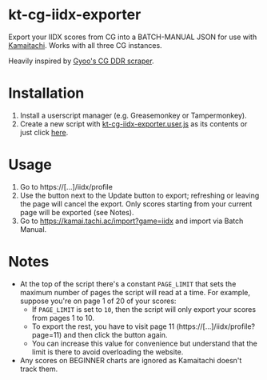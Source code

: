 # kt-cg-iidx-exporter

Export your IIDX scores from CG into a BATCH-MANUAL JSON for use with [Kamaitachi](https://kamai.tachi.ac/). Works with all three CG instances.

Heavily inspired by [Gyoo's CG DDR scraper](https://gist.github.com/Gyoo/b8be5590bc96c4a6f141ea63ff32fcc7).

# Installation

1. Install a userscript manager (e.g. Greasemonkey or Tampermonkey).
2. Create a new script with [kt-cg-iidx-exporter.user.js](https://github.com/tranq88/kt-cg-iidx-exporter/blob/main/kt-cg-iidx-exporter.user.js) as its contents or just click [here](https://github.com/tranq88/kt-cg-iidx-exporter/raw/refs/heads/main/kt-cg-iidx-exporter.user.js).

# Usage

1. Go to https://[...]/iidx/profile
2. Use the button next to the Update button to export; refreshing or leaving the page will cancel the export. Only scores starting from your current page will be exported (see Notes).
3. Go to https://kamai.tachi.ac/import?game=iidx and import via Batch Manual.

# Notes

- At the top of the script there's a constant `PAGE_LIMIT` that sets the maximum number of pages the script will read at a time. For example, suppose you're on page 1 of 20 of your scores:
  - If `PAGE_LIMIT` is set to `10`, then the script will only export your scores from pages 1 to 10.
  - To export the rest, you have to visit page 11 (https://[...]/iidx/profile?page=11) and then click the button again.
  - You can increase this value for convenience but understand that the limit is there to avoid overloading the website.
- Any scores on BEGINNER charts are ignored as Kamaitachi doesn't track them.
